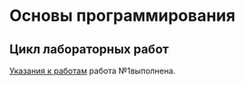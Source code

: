 # Основы программирования
## Цикл лабораторных работ

[Указания к работам](resources/directions.md)
работа №1выполнена.
